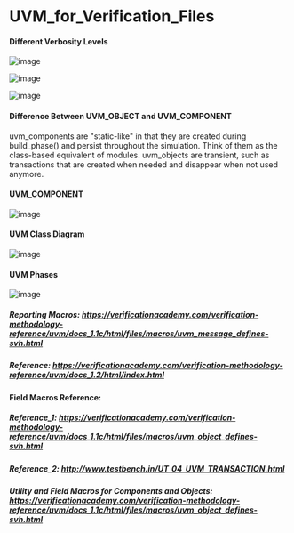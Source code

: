 # UVM_for_Verification_Files

#### Different Verbosity Levels
![image](https://github.com/srsapireddy/UVM_for_Verification_Files/assets/32967087/27bad4fe-a458-46ea-9173-cfda5f157145)

![image](https://github.com/srsapireddy/UVM_for_Verification_Files/assets/32967087/3075d3ed-1015-40a3-9d87-e2b0656af7d8)

![image](https://github.com/srsapireddy/UVM_for_Verification_Files/assets/32967087/aad1bd2e-15de-4d73-91b1-c09325ac5e2f)

#### Difference Between UVM_OBJECT and UVM_COMPONENT
uvm_components are "static-like" in that they are created during build_phase() and persist throughout the simulation. Think of them as the class-based equivalent of modules.
uvm_objects are transient, such as transactions that are created when needed and disappear when not used anymore.

#### UVM_COMPONENT
![image](https://github.com/srsapireddy/UVM_for_Verification_Files/assets/32967087/c42d995c-b022-4da3-b064-8b9a6372f4d9)
#### UVM Class Diagram
![image](https://github.com/srsapireddy/UVM_for_Verification_Files/assets/32967087/7bd4eccd-5429-4f65-8df1-c8542b076883)

#### UVM Phases
![image](https://github.com/srsapireddy/UVM_for_Verification_Files/assets/32967087/78469976-60f6-4a0f-91ce-eaf139d1b2ed)

##### Reporting Macros: https://verificationacademy.com/verification-methodology-reference/uvm/docs_1.1c/html/files/macros/uvm_message_defines-svh.html

##### Reference: https://verificationacademy.com/verification-methodology-reference/uvm/docs_1.2/html/index.html

#### Field Macros Reference: 
##### Reference_1: https://verificationacademy.com/verification-methodology-reference/uvm/docs_1.1c/html/files/macros/uvm_object_defines-svh.html
##### Reference_2: http://www.testbench.in/UT_04_UVM_TRANSACTION.html

##### Utility and Field Macros for Components and Objects: https://verificationacademy.com/verification-methodology-reference/uvm/docs_1.1c/html/files/macros/uvm_object_defines-svh.html
